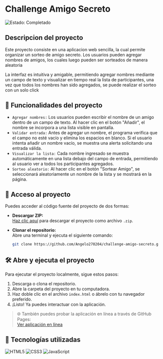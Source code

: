 <h1 align="left">Challenge Amigo Secreto</h1>

![Estado: Completado](https://img.shields.io/badge/STATUS-COMPLETADO-blue?style=for-the-badge)

<h2>Descripcion del proyecto</h2>
<p>Este proyecto consiste en una aplicacion web sencilla, la cual permite organizar un sorteo de amigo secreto. Los usuarios pueden agregar nombres de amigos, los cuales luego pueden ser sorteados de manera aleatoria</p>
<p>La interfaz es intuitiva y amigable, permitiendo agregar nombres mediante un campo de texto y visualizar en tiempo real la lista de participantes, una vez que todos los nombres han sido agregados, se puede realizar el sorteo con un solo click</p>

## :hammer: Funcionalidades del proyecto
- `Agregar nombres:` Los usuarios pueden escribir el nombre de un amigo dentro de un campo de texto. Al hacer clic en el botón "Añadir", el nombre se incorpora a una lista visible en pantalla.
- `Validar entrada:` Antes de agregar un nombre, el programa verifica que el campo no esté vacío y elimina los espacios en blanco. Si el usuario intenta añadir un nombre vacío, se muestra una alerta solicitando una entrada válida.
- `Visualizar la lista:` Cada nombre ingresado se muestra automáticamente en una lista debajo del campo de entrada, permitiendo al usuario ver a todos los participantes agregados.
- `Sorteo aleatorio:` Al hacer clic en el botón "Sortear Amigo", se seleccionará aleatoriamente un nombre de la lista y se mostrará en la página.

## 📁 Acceso al proyecto

Puedes acceder al código fuente del proyecto de dos formas:

- **Descargar ZIP:**  
  [Haz clic aquí](https://github.com/Angelo270204/challenge-amigo-secreto/archive/refs/heads/main.zip) para descargar el proyecto como archivo `.zip`.

- **Clonar el repositorio:**  
  Abre una terminal y ejecuta el siguiente comando:

  ```bash
  git clone https://github.com/Angelo270204/challenge-amigo-secreto.git

## 🛠️ Abre y ejecuta el proyecto

Para ejecutar el proyecto localmente, sigue estos pasos:

1. Descarga o clona el repositorio.
2. Abre la carpeta del proyecto en tu computadora.
3. Haz doble clic en el archivo `index.html` o ábrelo con tu navegador preferido.
4. ¡Listo! Ya puedes interactuar con la aplicación.

> 🌐 También puedes probar la aplicación en línea a través de GitHub Pages:  
[Ver aplicación en línea](https://angelo270204.github.io/challenge-amigo-secreto/)

## 🚀 Tecnologías utilizadas

![HTML5](https://img.shields.io/badge/HTML5-E34F26?style=for-the-badge&logo=html5&logoColor=white)
![CSS3](https://img.shields.io/badge/CSS3-1572B6?style=for-the-badge&logo=css3&logoColor=white)
![JavaScript](https://img.shields.io/badge/JavaScript-F7DF1E?style=for-the-badge&logo=javascript&logoColor=black)

